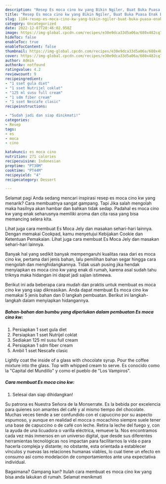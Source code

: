```yaml
---
description: "Resep Es moca cino kw yang Bikin Ngiler, Buat Buka Puasa Enak Banget"
title: "Resep Es moca cino kw yang Bikin Ngiler, Buat Buka Puasa Enak Banget"
slug: 1104-resep-es-moca-cino-kw-yang-bikin-ngiler-buat-buka-puasa-enak-banget
category: Uncategorized
date: 2022-12-07T20:46:02.958Z
image: https://img-global.cpcdn.com/recipes/e30e9dca33d5a06a/680x482cq70/es-moca-cino-kw-foto-resep-utama.jpg
hideToc: false
enableToc: true
enableTocContent: false
thumbnail: https://img-global.cpcdn.com/recipes/e30e9dca33d5a06a/680x482cq70/es-moca-cino-kw-foto-resep-utama.jpg
cover: https://img-global.cpcdn.com/recipes/e30e9dca33d5a06a/680x482cq70/es-moca-cino-kw-foto-resep-utama.jpg
author: Admin
authorAv: notfound
ratingvalue: 4.2
reviewcount: 9
recipeingredient:
- "1 sset gula diet"
- "1 sset Nutrijel coklat"
- "125 ml susu full cream"
- "1 sdm fiber cream"
- "1 sset Nescafe clasic"
recipeinstructions:

- "Sudah jadi dan siap dinikmati!"
categories:
- Resep
tags:
- es
- moca
- cino

katakunci: es moca cino 
nutrition: 271 calories
recipecuisine: Indonesian
preptime: "PT30M"
cooktime: "PT44M"
recipeyield: "4"
recipecategory: Dessert

---
```



Selamat pagi Anda sedang mencari inspirasi resep es moca cino kw yang menarik? Cara membuatnya sangat gampang. Tapi Jika salah mengolah maka hasilnya akan hambar dan bahkan tidak sedap. Padahal es moca cino kw yang enak seharusnya memiliki aroma dan cita rasa yang bisa memancing selera kita.


Lihat juga cara membuat Es Moca Jely dan masakan sehari-hari lainnya. Dengan memakai Cookpad, kamu menyetujui Kebijakan Cookie dan Ketentuan Pemakaian. Lihat juga cara membuat Es Moca Jely dan masakan sehari-hari lainnya.

Banyak hal yang sedikit banyak mempengaruhi kualitas rasa dari es moca cino kw, pertama dari jenis bahan, lalu pemilihan bahan segar hingga cara mengolah dan menghidangkannya. Tidak usah pusing jika hendak menyiapkan es moca cino kw yang enak di rumah, karena asal sudah tahu triknya maka hidangan ini dapat jadi sajian istimewa.


Berikut ini ada beberapa cara mudah dan praktis untuk membuat es moca cino kw yang siap dikreasikan. Anda dapat membuat Es moca cino kw memakai 5 jenis bahan dan 0 langkah pembuatan. Berikut ini langkah-langkah dalam menyiapkan hidangannya.

<!--inarticleads1-->

##### Bahan-bahan dan bumbu yang diperlukan dalam pembuatan Es moca cino kw:

1. Persiapkan 1 sset gula diet
1. Persiapkan 1 sset Nutrijel coklat
1. Sediakan 125 ml susu full cream
1. Persiapkan 1 sdm fiber cream
1. Ambil 1 sset Nescafe clasic


Lightly coat the inside of a glass with chocolate syrup. Pour the coffee mixture into the glass. Top with whipped cream to serve. Es conocido como la &#34;Capital del Mundillo&#34; y como el pueblo de &#34;Los Vampiros&#34;. 

<!--inarticleads2-->

##### Cara membuat Es moca cino kw:


1. Selesai dan siap dihidangkan!

Su patrona es Nuestra Señora de la Monserrate. Es la bebida por excelencia para quienes son amantes del café y al mismo tiempo del chocolate. Muchas veces tiende a ser confundido con el capuccino por su aspecto espumoso, y aunque en realidad el mocca o mocachino siempre suele tener una base de capuccino o de café con leche. Retira la leche del fuego y, con la ayuda de una licuadora o varilla eléctrica, remueve la. Nos encontramos cada vez más inmersos en un universo digital, que desde sus diferentes herramientas tecnológicas nos impactan para facilitarnos la vida o para hacerla compleja y distante; no obstante, esta orientada a establecer vínculos y nuevas las relaciones humanas viables, lo cual tiene un efecto en consumo así como modelación de comportamientos ante una expectativa individual. 

Bagaimana? Gampang kan? Itulah cara membuat es moca cino kw yang bisa anda lakukan di rumah. Selamat menikmati
